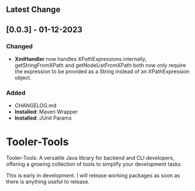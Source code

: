 ## Latest Change

## [0.0.3] - 01-12-2023

### Changed

- **XmlHandler** now handles XPathExpressions internally, getStringFromXPath and getNodeListFromXPath both now only
  require the expression to be provided as a String instead of an XPathExpression object.

### Added

- CHANGELOG.md
- **Installed**: Maven Wrapper
- **Installed**: JUnit Params

# Tooler-Tools

Tooler-Tools: A versatile Java library for backend and CLI developers, offering a growing collection of tools to
simplify your development tasks.

This is early in development. I will release working packages as soon as there is anything useful to release.
